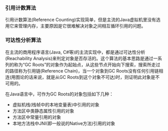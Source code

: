 ### 引用计数算法
引用计数算法(Reference Counting)实现简单，但是主流的Java虚拟机里没有选用它来管理内存，主要原因是它很难解决对象之间相互循环引用的问题。

### 可达性分析算法
在主流的商用程序语言(Java, C#等)的主流实现中，都是通过可达性分析(Reachability Analysis)来判定对象是否存活的。这个算法的基本思路是通过一系列的称为“GC Roots”的对象作为起始点，从这些节点开始向下搜索，搜索所走过的路径称为引用链(Reference Chain)，当一个对象到GC Roots没有任何引用链相连(用图论的话来说，就是从GC Roots到这个对象不可达)时，则证明此对象是不可用的。

在Java语言中，可作为GC Roots的对象包括如下几种：
- 虚拟机栈(栈帧中的本地变量表)中引用的对象
- 方法区中类静态属性引用的对象
- 方法区中常量引用的对象
- 本地方法栈中JNI(即一般说的Native方法)引用的对象


